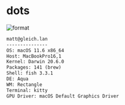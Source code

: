 
# dots

![format](https://github.com/gleich/dots/workflows/format/badge.svg)

```txt
matt@gleich.lan 
--------------- 
OS: macOS 11.6 x86_64 
Host: MacBookPro16,1 
Kernel: Darwin 20.6.0 
Packages: 141 (brew) 
Shell: fish 3.3.1 
DE: Aqua 
WM: Rectangle 
Terminal: kitty 
GPU Driver: macOS Default Graphics Driver 
```
